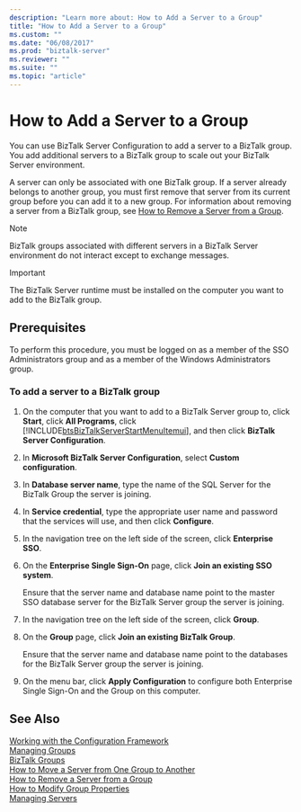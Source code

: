 ```yaml
---
description: "Learn more about: How to Add a Server to a Group"
title: "How to Add a Server to a Group"
ms.custom: ""
ms.date: "06/08/2017"
ms.prod: "biztalk-server"
ms.reviewer: ""
ms.suite: ""
ms.topic: "article"
---
```

# How to Add a Server to a Group
You can use BizTalk Server Configuration to add a server to a BizTalk group. You add additional servers to a BizTalk group to scale out your BizTalk Server environment.  
  
 A server can only be associated with one BizTalk group. If a server already belongs to another group, you must first remove that server from its current group before you can add it to a new group. For information about removing a server from a BizTalk group, see [How to Remove a Server from a Group](../core/how-to-remove-a-server-from-a-group.md).  
  
> [!NOTE]
>  BizTalk groups associated with different servers in a BizTalk Server environment do not interact except to exchange messages.  
  
> [!IMPORTANT]
>  The BizTalk Server runtime must be installed on the computer you want to add to the BizTalk group.  
  
## Prerequisites  
 To perform this procedure, you must be logged on as a member of the SSO Administrators group and as a member of the Windows Administrators group.  
  
### To add a server to a BizTalk group  
  
1. On the computer that you want to add to a BizTalk Server group to, click **Start**, click **All Programs**, click [!INCLUDE[btsBizTalkServerStartMenuItemui](../includes/btsbiztalkserverstartmenuitemui-md.md)], and then click **BizTalk Server Configuration**.  
  
2. In **Microsoft BizTalk Server Configuration**, select **Custom configuration**.  
  
3. In **Database server name**, type the name of the SQL Server for the BizTalk Group the server is joining.  
  
4. In **Service credential**, type the appropriate user name and password that the services will use, and then click **Configure**.  
  
5. In the navigation tree on the left side of the screen, click **Enterprise SSO**.  
  
6. On the **Enterprise Single Sign-On** page, click **Join an existing SSO system**.  
  
    Ensure that the server name and database name point to the master SSO database server for the BizTalk Server group the server is joining.  
  
7. In the navigation tree on the left side of the screen, click **Group**.  
  
8. On the **Group** page, click **Join an existing BizTalk Group**.  
  
    Ensure that the server name and database name point to the databases for the BizTalk Server group the server is joining.  
  
9. On the menu bar, click **Apply Configuration** to configure both Enterprise Single Sign-On and the Group on this computer.  
  
## See Also  
 [Working with the Configuration Framework](../install-and-config-guides/working-with-the-configuration-framework.md)   
 [Managing Groups](../core/managing-groups.md)   
 [BizTalk Groups](../core/biztalk-groups.md)   
 [How to Move a Server from One Group to Another](../core/how-to-move-a-server-from-one-group-to-another.md)   
 [How to Remove a Server from a Group](../core/how-to-remove-a-server-from-a-group.md)   
 [How to Modify Group Properties](../core/how-to-modify-group-properties.md)   
 [Managing Servers](../core/managing-servers.md)
